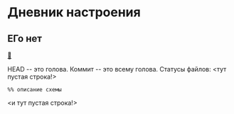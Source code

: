# Дневник настроения
## ЕГо нет
[:bee:](Markdown.md 'Интересная статья')

HEAD -- это голова.
Коммит -- это всему голова.
Статусы файлов:
<тут пустая строка!>

```mermaid
%% описание схемы
```
<и тут пустая строка!>
